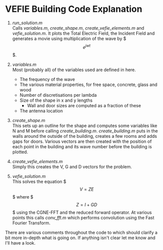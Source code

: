 # VEFIE Building Code Explanation

1. *run_solution.m*  
Calls *variables.m*, *create_shape.m*, *create_vefie_elements.m* and *vefie_solution.m*. It plots the Total Electric Field, the Incident Field and generates a movie using multiplication of the wave by $$$e^{jwt}$$$.

2. *variables.m*  
Most (probably all) of the variables used are defined in here.
	* The frequency of the wave
	* The various material properties, for free space, concrete, glass and wood
	* Number of discretisations per lambda
	* Size of the shape in x and y lengths
		+ Wall and door sizes are computed as a fraction of these
	* The antenna location

3. *create_shape.m*  
This sets up an outline for the shape and computes some variables like N and M before calling *create_building.m*. *create_building.m* puts in the walls around the outside of the building, creates a few rooms and adds gaps for doors. Various vectors are then created with the position of each point in the building and its wave number before the building is plotted.

4. *create_vefie_elements.m*  
Simply this creates the V, G and D vectors for the problem.

5. *vefie_solution.m*  
This solves the equation $$$V = ZE$$$ where $$$Z = I + GD$$$ using the CGNE-FFT and the reduced forward operator. At various points this calls *conv_fft.m* which performs convolution using the Fast Fourier Transform.

There are various comments throughout the code to which should clarify a bit more in-depth what is going on. If anything isn't clear let me know and I'll have a look.